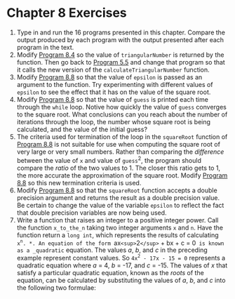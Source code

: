 # Chapter 8 Exercises
1. Type in and run the 16 programs presented in this chapter. Compare the output
produced by each program with the output presented after each program in the 
text.
2. Modify [Program 8.4](Samples/pgm8-4.c) so the value of `triangularNumber` is
returned by the function. Then go back to [Program 5.5](../5/Samples/pgm5-5.c)
and change that program so that it calls the new version of the 
`calculateTriangularNumber` function.
3. Modify [Program 8.8](Samples/pgm8-8.c) so that the value of `epsilon` is
passed as an argument to the function. Try experimenting with different values
of `epsilon` to see the effect that it has on the value of the square root.
4. Modify [Program 8.8](Samples/pgm8-8.c) so that the value of `guess` is 
printed each time through the `while` loop. Notive how quickly the value of 
`guess` converges to the square root. What conclusions can you reach about the 
number of iterations through the loop, the number whose square root is being 
calculated, and the value of the initial guess?
5. The criteria used for termination of the loop in the `squareRoot` function of
[Program 8.8](Samples/pgm8-8.c) is not suitable for use when computing the 
square root of very large or very small numbers. Rather than comparing the 
_difference_ between the value of `x` and value of `guess`<sup>2</sup>, the
program should compare the _ratio_ of the two values to 1. The closer this ratio
gets to 1, the more accurate the approximation of the square root. Modify
[Program 8.8](Samples/pgm8-8.c) so this new termination criteria is used.
6. Modify [Program 8.8](Samples/pgm8-8.c) so that the `squareRoot` function accepts a double precision argument and returns the result as a double precision value. Be certain to change the value of the variable `epsilon` to reflect the fact that double precision variables are now being used.
7. Write a function that raises an integer to a positive integer power. Call the function `x_to_the_n` taking two integer arguments `x` and `n`. Have the function return a `long int`, which represents the results of calculating `x`<sup>`n`</sup>`.
*. An equation of the form `ax`<sup>`2`</sup>` + bx + c = 0` is known as a _quadratic` equation. The values _a_, _b_, and _c_ in the preceding example represent constant values. So `4x`<sup>`2`</sup>` - 17x - 15 = 0` represents a quadratic equation where _a_ = 4, _b_ = -17, and _c_ = -15. The values of _x_ that satisfy a particular quadratic equation, known as the _roots_ of the equation, can be calculated by substituting the values of _a_, _b_, and _c_ into the following two formulae: 
